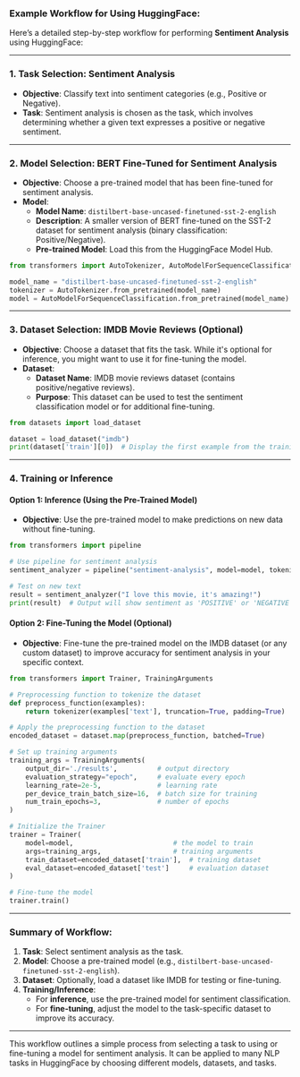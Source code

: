 ### **Example Workflow for Using HuggingFace:**

Here’s a detailed step-by-step workflow for performing **Sentiment Analysis** using HuggingFace:

---

### **1. Task Selection: Sentiment Analysis**
- **Objective**: Classify text into sentiment categories (e.g., Positive or Negative).
- **Task**: Sentiment analysis is chosen as the task, which involves determining whether a given text expresses a positive or negative sentiment.

---

### **2. Model Selection: BERT Fine-Tuned for Sentiment Analysis**
- **Objective**: Choose a pre-trained model that has been fine-tuned for sentiment analysis.
- **Model**:  
  - **Model Name**: `distilbert-base-uncased-finetuned-sst-2-english`
  - **Description**: A smaller version of BERT fine-tuned on the SST-2 dataset for sentiment analysis (binary classification: Positive/Negative).
  - **Pre-trained Model**: Load this from the HuggingFace Model Hub.
  
```python
from transformers import AutoTokenizer, AutoModelForSequenceClassification

model_name = "distilbert-base-uncased-finetuned-sst-2-english"
tokenizer = AutoTokenizer.from_pretrained(model_name)
model = AutoModelForSequenceClassification.from_pretrained(model_name)
```

---

### **3. Dataset Selection: IMDB Movie Reviews (Optional)**
- **Objective**: Choose a dataset that fits the task. While it's optional for inference, you might want to use it for fine-tuning the model.
- **Dataset**:  
  - **Dataset Name**: IMDB movie reviews dataset (contains positive/negative reviews).
  - **Purpose**: This dataset can be used to test the sentiment classification model or for additional fine-tuning.

```python
from datasets import load_dataset

dataset = load_dataset("imdb")
print(dataset['train'][0])  # Display the first example from the training set
```

---

### **4. Training or Inference**

#### **Option 1: Inference (Using the Pre-Trained Model)**  
- **Objective**: Use the pre-trained model to make predictions on new data without fine-tuning.

```python
from transformers import pipeline

# Use pipeline for sentiment analysis
sentiment_analyzer = pipeline("sentiment-analysis", model=model, tokenizer=tokenizer)

# Test on new text
result = sentiment_analyzer("I love this movie, it's amazing!")
print(result)  # Output will show sentiment as 'POSITIVE' or 'NEGATIVE'
```

#### **Option 2: Fine-Tuning the Model (Optional)**  
- **Objective**: Fine-tune the pre-trained model on the IMDB dataset (or any custom dataset) to improve accuracy for sentiment analysis in your specific context.

```python
from transformers import Trainer, TrainingArguments

# Preprocessing function to tokenize the dataset
def preprocess_function(examples):
    return tokenizer(examples['text'], truncation=True, padding=True)

# Apply the preprocessing function to the dataset
encoded_dataset = dataset.map(preprocess_function, batched=True)

# Set up training arguments
training_args = TrainingArguments(
    output_dir='./results',          # output directory
    evaluation_strategy="epoch",     # evaluate every epoch
    learning_rate=2e-5,              # learning rate
    per_device_train_batch_size=16,  # batch size for training
    num_train_epochs=3,              # number of epochs
)

# Initialize the Trainer
trainer = Trainer(
    model=model,                         # the model to train
    args=training_args,                  # training arguments
    train_dataset=encoded_dataset['train'],  # training dataset
    eval_dataset=encoded_dataset['test']     # evaluation dataset
)

# Fine-tune the model
trainer.train()
```

---

### **Summary of Workflow**:
1. **Task**: Select sentiment analysis as the task.
2. **Model**: Choose a pre-trained model (e.g., `distilbert-base-uncased-finetuned-sst-2-english`).
3. **Dataset**: Optionally, load a dataset like IMDB for testing or fine-tuning.
4. **Training/Inference**:  
   - For **inference**, use the pre-trained model for sentiment classification.  
   - For **fine-tuning**, adjust the model to the task-specific dataset to improve its accuracy.

---

This workflow outlines a simple process from selecting a task to using or fine-tuning a model for sentiment analysis. It can be applied to many NLP tasks in HuggingFace by choosing different models, datasets, and tasks.
